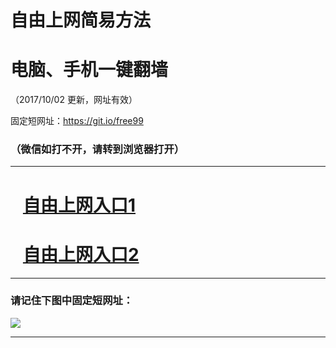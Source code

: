 ﻿# 自由上网简易方法

# 电脑、手机一键翻墙

（2017/10/02 更新，网址有效）

固定短网址：https://git.io/free99

### （微信如打不开，请转到浏览器打开）


***





# &nbsp;&nbsp; <a href="http://ft1279324576.fwtz-zhenx1001.xyz/fwqtz01.html?t=100200112611 " target="_blank">自由上网入口1</a>
# &nbsp;&nbsp; <a href="http://ft2526013724.fw-tzzhen1002.xyz/fwqtz02.html?t=10020017220 " target="_blank">自由上网入口2</a>
***

### 请记住下图中固定短网址：

<img src="https://s3-us-west-2.amazonaws.com/fwq-1001/yjfq-20170905okok.png" /> 


***

